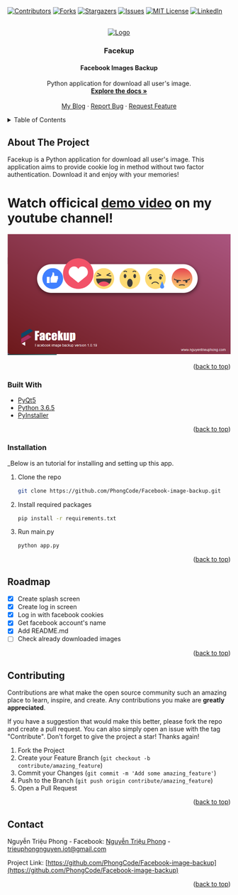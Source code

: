 <div id="top" ></div>

[![Contributors][contributors-shield]][contributors-url]
[![Forks][forks-shield]][forks-url]
[![Stargazers][stars-shield]][stars-url]
[![Issues][issues-shield]][issues-url]
[![MIT License][license-shield]][license-url]
[![LinkedIn][linkedin-shield]][linkedin-url]

<!-- PROJECT LOGO -->
<br />
<div align="center">
  <a href="https://github.com/PhongCode/Facebook-image-backup">
    <img src="logo.ico" alt="Logo" width="80" height="80">
  </a>

  <h3 align="center">Facekup</h3>
  <h4 align="center">Facebook Images Backup</h4>

  <p align="center">
    Python application for download all user's image.
    <br />
    <a href="https://github.com/PhongCode/Facebook-image-backup"><strong>Explore the docs »</strong></a>
    <br />
    <br />
    <a href="https://nguyentrieuphong.com">My Blog</a>
    ·
    <a href="https://github.com/PhongCode/Facebook-image-backup/issues">Report Bug</a>
    ·
    <a href="https://github.com/PhongCode/Facebook-image-backup/issues">Request Feature</a>
  </p>
</div>



<!-- TABLE OF CONTENTS -->
<details>
  <summary>Table of Contents</summary>
  <ol>
    <li>
      <a href="#about-the-project">About The Project</a>
      <ul>
        <li><a href="#built-with">Built With</a></li>
      </ul>
    </li>
    <li>
      <a href="#getting-started">Getting Started</a>
      <ul>
        <li><a href="#prerequisites">Prerequisites</a></li>
        <li><a href="#installation">Installation</a></li>
      </ul>
    </li>
    <li><a href="#usage">Usage</a></li>
    <li><a href="#roadmap">Roadmap</a></li>
    <li><a href="#contributing">Contributing</a></li>
    <li><a href="#license">License</a></li>
    <li><a href="#contact">Contact</a></li>
    <li><a href="#acknowledgments">Acknowledgments</a></li>
  </ol>
</details>



<!-- ABOUT THE PROJECT -->
## About The Project
Facekup is a Python application for download all user's image. This application aims to provide cookie log in method without two factor authentication. Download it and enjoy with your memories!

# Watch officical [demo video](https://youtu.be/QAh0iNqPw0Q) on my youtube channel!
[![Product Name Screen Shot][splash-screenshot]](https://nguyentrieuphong.com)

<p align="right">(<a href="#top">back to top</a>)</p>

### Built With

* [PyQt5](https://pypi.org/project/PyQt5/)
* [Python 3.6.5](https://www.python.org/)
* [PyInstaller](https://pypi.org/project/pyinstaller/)

<p align="right">(<a href="#top">back to top</a>)</p>


### Installation

_Below is an tutorial for installing and setting up this app.
1. Clone the repo
   ```sh
   git clone https://github.com/PhongCode/Facebook-image-backup.git
   ```
3. Install required packages
   ```sh
   pip install -r requirements.txt
   ```
4. Run main.py
   ```sh
   python app.py
   ```
<p align="right">(<a href="#top">back to top</a>)</p>



<!-- ROADMAP -->
## Roadmap

- [x] Create splash screen
- [x] Create log in screen
- [x] Log in with facebook cookies
- [x] Get facebook account's name
- [x] Add README.md
- [ ] Check already downloaded images

<p align="right">(<a href="#top">back to top</a>)</p>



<!-- CONTRIBUTING -->
## Contributing

Contributions are what make the open source community such an amazing place to learn, inspire, and create. Any contributions you make are **greatly appreciated**.

If you have a suggestion that would make this better, please fork the repo and create a pull request. You can also simply open an issue with the tag "Contribute".
Don't forget to give the project a star! Thanks again!

1. Fork the Project
2. Create your Feature Branch (`git checkout -b contribute/amazing_feature`)
3. Commit your Changes (`git commit -m 'Add some amazing_feature'`)
4. Push to the Branch (`git push origin contribute/amazing_feature`)
5. Open a Pull Request

<p align="right">(<a href="#top">back to top</a>)</p>


<!-- CONTACT -->
## Contact

Nguyễn Triệu Phong - Facebook: [Nguyễn Triệu Phong](https://facebook.com/phong.GTVT) - trieuphongnguyen.iot@gmail.com

Project Link: [https://github.com/PhongCode/Facebook-image-backup](https://github.com/PhongCode/Facebook-image-backup)

<p align="right">(<a href="#top">back to top</a>)</p>


<!-- MARKDOWN LINKS & IMAGES -->
<!-- https://www.markdownguide.org/basic-syntax/#reference-style-links -->
[contributors-shield]: https://img.shields.io/github/contributors/PhongCode/Image2ASCII.svg?style=for-the-badge
[contributors-url]: https://github.com/PhongCode/Facebook-image-backup/graphs/contributors
[forks-shield]: https://img.shields.io/github/forks/PhongCode/Image2ASCII.svg?style=for-the-badge
[forks-url]: https://github.com/PhongCode/Facebook-image-backup/network/members
[stars-shield]: https://img.shields.io/github/stars/PhongCode/Image2ASCII.svg?style=for-the-badge
[stars-url]: https://github.com/PhongCode/Facebook-image-backup/stargazers
[issues-shield]: https://img.shields.io/github/issues/PhongCode/Image2ASCII.svg?style=for-the-badge
[issues-url]: https://github.com/PhongCode/Facebook-image-backup/issues
[license-shield]: https://img.shields.io/github/license/PhongCode/Image2ASCII.svg?style=for-the-badge
[license-url]: https://github.com/PhongCode/Facebook-image-backup/blob/master/LICENSE.txt
[linkedin-shield]: https://img.shields.io/badge/-LinkedIn-black.svg?style=for-the-badge&logo=linkedin&colorB=555
[linkedin-url]: https://linkedin.com/in/nguyen-trieu-phong-5498b3217/
[splash-screenshot]: static/splash-screenshot.png
